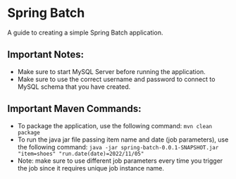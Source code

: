 # Spring Batch
A guide to creating a simple Spring Batch application.

## Important Notes:

* Make sure to start MySQL Server before running the application.
* Make sure to use the correct username and password to connect to MySQL schema that you have created.

## Important Maven Commands:

* To package the application, use the following command: ```mvn clean package```
* To run the java jar file passing item name and date (job parameters), use the following command: ```java -jar spring-batch-0.0.1-SNAPSHOT.jar "item=shoes" "run.date(date)=2022/11/05"```
* Note: make sure to use different job parameters every time you trigger the job since it requires unique job instance name.

